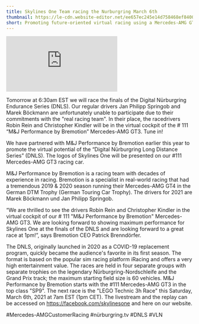 ```yaml
---
title: Skylines One Team racing the Nurburgring March 6th
thumbnail: https://le-cdn.website-editor.net/ee657ec245e14d758468ef8400b60080/dms3rep/multi/opt/2020-08-02-DTMT-Spa-BK1-4184-4f74c51e-343f68fb-1920w.jpg
short: Promoting future-oriented virtual racing using a Mercedes-AMG GT3 run by the legendary M & J Performance by Bremotion racing team
---
```


<div class="aspect-w-16 aspect-h-9">
<iframe src="https://www.youtube.com/embed/ysZXTUhef7g" frameborder="0" allow="accelerometer; autoplay; clipboard-write; encrypted-media; gyroscope; picture-in-picture" allowfullscreen></iframe>
</div>

Tomorrow at 6:30am EST we will race the finals of the Digital Nürburgring Endurance Series (DNLS). Our regular drivers Jan Philipp Springob and Marek Böckmann are unfortunately unable to participate due to their commitments with the "real racing team". In their place, the racedrivers Robin Rein and Christopher Kindler will be in the virtual cockpit of the # 111 “M&J Performance by Bremotion” Mercedes-AMG GT3. Tune in!

We have partnered with M&J Performance by Bremotion earlier this year to promote the virtual potential of the “Digital Nürburgring Long Distance Series” (DNLS). The logos of Skylines One will be presented on our #111 Mercedes-AMG GT3 racing car.

M&J Performance by Bremotion is a racing team with decades of experience in racing. Bremotion is a specialist in real-world racing that had a tremendous 2019 & 2020 season running their Mercedes-AMG GT4 in the German DTM Trophy (German Touring Car Trophy). The drivers for 2021 are Marek Böckmann und Jan Philipp Springob.

“We are thrilled to see the drivers Robin Rein and Christopher Kindler in the virtual cockpit of our # 111 "M&J Performance by Bremotion" Mercedes-AMG GT3. We are looking forward to showing maximum performance for Skylines One at the finals of the DNLS and are looking forward to a great race at 1pm!”, says Bremotion CEO Patrick Brenndörfer.

The DNLS, originally launched in 2020 as a COVID-19 replacement program, quickly became the audience's favorite in its first season. The format is based on the popular sim racing platform iRacing and offers a very high entertainment value. The races are held in four separate groups with separate trophies on the legendary Nürburgring-Nordschleife and the Grand Prix track; the maximum starting field size is 60 vehicles. M&J Performance by Bremotion starts with the #111 Mercedes-AMG GT3 in the top class "SP9". The next race is the "LEGO Technic 3h Race" this Saturday, March 6th, 2021 at 7am EST (1pm CET). The livestream and the replay can be accessed on https://facebook.com/skylinesone and here on our website.

#Mercedes-AMGCustomerRacing
#nürburgring.tv
#DNLS
#VLN
